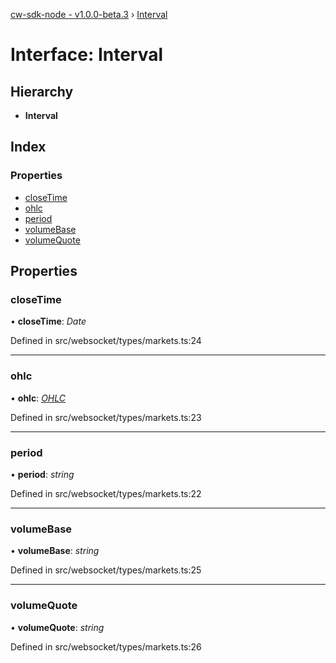 [cw-sdk-node - v1.0.0-beta.3](../README.md) › [Interval](interval.md)

# Interface: Interval

## Hierarchy

* **Interval**

## Index

### Properties

* [closeTime](interval.md#closetime)
* [ohlc](interval.md#ohlc)
* [period](interval.md#period)
* [volumeBase](interval.md#volumebase)
* [volumeQuote](interval.md#volumequote)

## Properties

###  closeTime

• **closeTime**: *Date*

Defined in src/websocket/types/markets.ts:24

___

###  ohlc

• **ohlc**: *[OHLC](ohlc.md)*

Defined in src/websocket/types/markets.ts:23

___

###  period

• **period**: *string*

Defined in src/websocket/types/markets.ts:22

___

###  volumeBase

• **volumeBase**: *string*

Defined in src/websocket/types/markets.ts:25

___

###  volumeQuote

• **volumeQuote**: *string*

Defined in src/websocket/types/markets.ts:26
